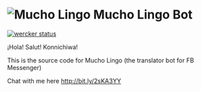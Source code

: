 # ![Mucho Lingo](http://mucholingo.me/img/favicon.png) Mucho Lingo Bot

[![wercker status](https://app.wercker.com/status/eed01eef0cfc331c6e34799e24d330fc/s/master "wercker status")](https://app.wercker.com/project/byKey/eed01eef0cfc331c6e34799e24d330fc)

¡Hola! Salut! Konnichiwa!

This is the source code for Mucho Lingo (the translator bot for FB Messenger)

Chat with me here
http://bit.ly/2sKA3YY
